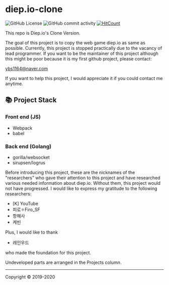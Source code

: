 # diep.io-clone
![GitHub License](https://img.shields.io/github/license/Diep-clone/diep-clone_golang?style=flat-square)
![GitHub commit activity](https://img.shields.io/github/commit-activity/m/diep-clone/diep-clone_golang?style=flat-square)
[![HitCount](http://hits.dwyl.com/Diep-clone/diep-clone_golang.svg)](http://hits.dwyl.com/Diep-clone/diep-clone_golang)

This repo is Diep.io's Clone Version.

The goal of this project is to copy the web game diep.io as same as possible.
Currently, this project is stopped practically due to the vacancy of lead programmer.
If you want to be the maintainer of this project although this might be poor because it is my first github project, please contact:

ybs1164@naver.com

If you want to help this project, I would appreciate it if you could contact me anytime.

## 📚 Project Stack
### Front end (JS)
- Webpack
- babel

### Back end (Golang)
- gorilla/websocket
- sirupsen/logrus

Before introducing this project,
these are the nicknames of the "researchers" who gave their attention to this project and have researched various needed information about diep.io.
Without them, this project would not have progressed.
I would like to express my gratitude to the following researchers:

 - [K] YouTube
 - 피로⚛Firo_SF
 - 항해사
 - 케빈

Plus, I would like to thank 
 - 레인우드

who made the foundation for this project.

Undeveloped parts are arranged in the Projects column.

---
Copyright © 2019-2020
